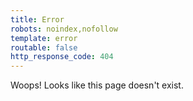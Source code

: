 ```yaml
---
title: Error
robots: noindex,nofollow
template: error
routable: false
http_response_code: 404
---
```


Woops! Looks like this page doesn't exist.

